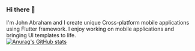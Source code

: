 ### Hi there 👋

I'm John Abraham and I create unique Cross-platform mobile applications using Flutter framework. I enjoy working on mobile applications and bringing UI templates to life.   
[![Anurag's GitHub stats](https://github-readme-stats.vercel.app/api?username=Galadima3)](https://github.com/anuraghazra/github-readme-stats)

<!--
**Galadima3/Galadima3** is a ✨ _special_ ✨ repository because its `README.md` (this file) appears on your GitHub profile.

Here are some ideas to get you started:

- 🔭 I’m currently working on ...
- 🌱 I’m currently learning ...
- 👯 I’m looking to collaborate on ...
- 🤔 I’m looking for help with ...
- 💬 Ask me about ...
- 📫 How to reach me: ...
- 😄 Pronouns: ...
- ⚡ Fun fact: ...
-->
